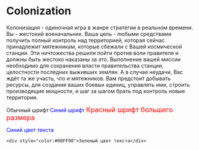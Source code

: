 # Colonization
Колонизация - одиночная игра в жанре стратегии в реальном времени. Вы - жестокий военачальник. Ваша цель - любыми средствами получить полный контроль над территорией, которая сейчас принадлежит мятежникам, которые сбежали с Вашей космической станции. Эти ничтожества решили пойти против воли правителя и должны быть жестоко наказаны за это. Выполнение вашей миссии необходимо для сохранения власти правительства станции, целостности последних выживших землян. А в случае неудачи, Вас ждёт та же участь, что и мятежников.
Вам предстоит добывать ресурсы, для создания ваших боевых единиц, управлять ими, строить производящие мощности, и шаг за шагом брать под контроль новые территории.
<html>
<body>
	Обычный шрифт 
	<font color="blue">Синий шрифт</font>
	<font color="red" size="4">Красный шрифт большего размера</font>
</body>
</html>
<html>
<body>
	<p style="color:#0000FF">Синий цвет текста</p>
	
	<div style="color:#00FF00">Зеленый цвет текста</div>
	
</body>
</html>
